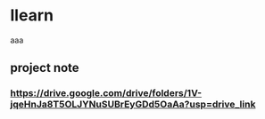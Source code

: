# llearn
aaa
## project note
### https://drive.google.com/drive/folders/1V-jqeHnJa8T5OLJYNuSUBrEyGDd5OaAa?usp=drive_link
